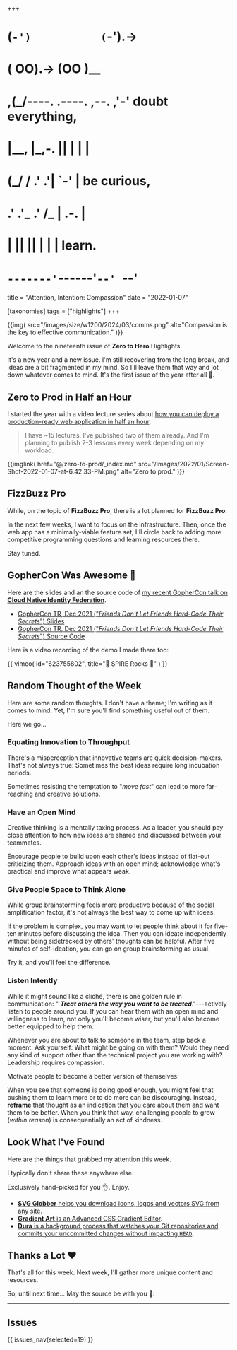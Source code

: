 +++
#   (`-')           (`-').->
#   ( OO).->        (OO )__
# ,(_/----. .----. ,--. ,'-' doubt everything,
# |__,    |\_,-.  ||  | |  |
#  (_/   /    .' .'|  `-'  | be curious,
#  .'  .'_  .'  /_ |  .-.  |
# |       ||      ||  | |  | learn.
# `-------'`------'`--' `--'

title = "Attention, Intention: Compassion"
date = "2022-01-07"

[taxonomies]
tags = ["highlights"]
+++

{{img(
  src="/images/size/w1200/2024/03/comms.png"
  alt="Compassion is the key to effective communication."
)}}

Welcome to the nineteenth issue of **Zero to Hero** Highlights.

It's a new year and a new issue. I'm still recovering from the long break, and
ideas are a bit fragmented in my mind. So I'll leave them that way and jot down
whatever comes to mind. It's the first issue of the year after all 🙂.

## Zero to Prod in Half an Hour

I started the year with a video lecture series about [how you can 
deploy a production-ready web application in half an hour][zero-to-prod].

> I have ~15 lectures. I've published two of them already. And I'm planning to
> publish 2-3 lessons every week depending on my workload.

{{imglink(
  href="@/zero-to-prod/_index.md"
  src="/images/2022/01/Screen-Shot-2022-01-07-at-6.42.33-PM.png"
  alt="Zero to prod."
)}}

[zero-to-prod]: @/zero-to-prod/_index.md

## FizzBuzz Pro

While, on the topic of **FizzBuzz Pro**, there is a lot planned for **FizzBuzz
Pro**.

In the next few weeks, I want to focus on the infrastructure. Then, once the web
app has a minimally-viable feature set, I'll circle back to adding more
competitive programming questions and learning resources there.

Stay tuned.

## GopherCon Was Awesome 🎉

Here are the slides and an the source code of [my recent GopherCon talk on 
**Cloud Native Identity Federation**](@/spire/spire-rocks.md).

* [GopherCon TR, Dec 2021 ("*Friends Don't Let Friends Hard-Code Their
  Secrets*") Slides][gopher-pdf]
* [GopherCon TR, Dec 2021 ("*Friends Don't Let Friends Hard-Code Their
  Secrets*") Source Code][gopher-zip]

[gopher-pdf]: https://assets.zerotohero.dev/gophercon-tr-dec-2021/SPIRE-gophercon-TR-Dec-2021.pdf
[gopher-zip]: https://assets.zerotohero.dev/gophercon-tr-dec-2021/SPIRE-gophercon-TR-Dec-2021-src.zip

Here is a video recording of the demo I made there too:

{{ 
  vimeo(
    id="623755802", 
    title="🤘 SPIRE Rocks 🤘"
  ) 
}}

## Random Thought of the Week

Here are some random thoughts. I don't have a theme; I'm writing as it comes to
mind. Yet, I'm sure you'll find something useful out of them.

Here we go...

### Equating Innovation to Throughput

There's a misperception that innovative teams are quick decision-makers. That's
not always true: Sometimes the best ideas require long incubation periods.

Sometimes resisting the temptation to "*move fast*" can lead to more
far-reaching and creative solutions.

### Have an Open Mind

Creative thinking is a mentally taxing process. As a leader, you should pay
close attention to how new ideas are shared and discussed between your
teammates.

Encourage people to build upon each other's ideas instead of flat-out
criticizing them. Approach ideas with an open mind; acknowledge what's practical
and improve what appears weak.

### Give People Space to Think Alone

While group brainstorming feels more productive because of the social
amplification factor, it's not always the best way to come up with ideas.

If the problem is complex, you may want to let people think about it for
five-ten minutes before discussing the idea. Then you can ideate independently
without being sidetracked by others' thoughts can be helpful. After five minutes
of self-ideation, you can go on group brainstorming as usual.

Try it, and you'll feel the difference.

### Listen Intently

While it might sound like a cliché, there is one golden rule in communication: "
**_Treat others the way you want to be treated_**."---actively listen to people
around you. If you can hear them with an open mind and willingness to learn, not
only you'll become wiser, but you'll also become better equipped to help them.

Whenever you are about to talk to someone in the team, step back a moment. Ask
yourself: What might be going on with them? Would they need any kind of support
other than the technical project you are working with? Leadership requires
compassion.

Motivate people to become a better version of themselves:

When you see that someone is doing good enough, you might feel that pushing them
to learn more or to do more can be discouraging. Instead, **reframe** that 
thought as an indication that you care about them and want them to be better. 
When you think that way, challenging people to grow (*within reason*) is 
consequentially an act of kindness.

## Look What I've Found

Here are the things that grabbed my attention this week.

I typically don't share these anywhere else.

Exclusively hand-picked for you 👌. Enjoy.

* [**SVG Globber** helps you download icons, logos and vectors SVG from any 
  site][globber].
* [**Gradient Art** is an Advanced CSS Gradient Editor][gradient].
* [**Dura** is a background process that watches your Git repositories and 
  commits your uncommitted changes without impacting `HEAD`][dura].

[globber]: https://www.svggobbler.com/
[gradient]: https://gra.dient.art/
[dura]: https://github.com/tkellogg/dura


## Thanks a Lot ❤️

That's all for this week. Next week, I'll gather more unique content and
resources.

So, until next time... May the source be with you 🦄.

--------

## Issues

{{ issues_nav(selected=19) }}
